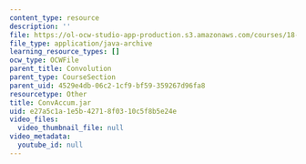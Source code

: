 ```yaml
---
content_type: resource
description: ''
file: https://ol-ocw-studio-app-production.s3.amazonaws.com/courses/18-03sc-differential-equations-fall-2011/e27a5c1a1e5b42718f0310c5f8b5e24e_ConvAccum.jar
file_type: application/java-archive
learning_resource_types: []
ocw_type: OCWFile
parent_title: Convolution
parent_type: CourseSection
parent_uid: 4529e4db-06c2-1cf9-bf59-359267d96fa8
resourcetype: Other
title: ConvAccum.jar
uid: e27a5c1a-1e5b-4271-8f03-10c5f8b5e24e
video_files:
  video_thumbnail_file: null
video_metadata:
  youtube_id: null
---
```

